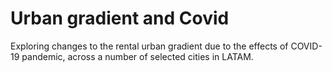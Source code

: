 # Urban gradient and Covid
Exploring changes to the rental urban gradient due to the effects of COVID-19 pandemic, across a number of selected cities in LATAM. 
